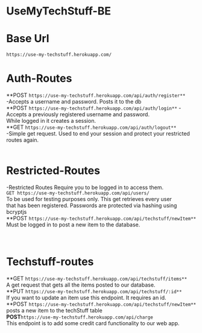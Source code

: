 # UseMyTechStuff-BE


# Base Url</br>
`https://use-my-techstuff.herokuapp.com/`</br>


# Auth-Routes</br>
**POST `https://use-my-techstuff.herokuapp.com/api/auth/register**`</br>
-Accepts a username and password. Posts it to the db</br>
**POST `https://use-my-techstuff.herokuapp.com/api/auth/login**`
-Accepts a previously registered username and password. </br>While logged in it creates a session.</br>
**GET `https://use-my-techstuff.herokuapp.com/api/auth/logout**`</br>
-Simple get request. Used to end your session and protect your restricted routes again.</br>
</br>

# Restricted-Routes</br>
-Restricted Routes Require you to be logged in to access them.</br>
`GET https://use-my-techstuff.herokuapp.com/api/users/`</br>
To be used for testing purposes only. This get retrieves every user</br> that has been registered. Passwords are protected via hashing using bcryptjs</br>
**POST `https://use-my-techstuff.herokuapp.com/api/techstuff/newItem**`</br>
Must be logged in to post a new item to the database.</br>
</br>
</br>
# Techstuff-routes</br>
**GET `https://use-my-techstuff.herokuapp.com/api/techstuff/items**`</br>
A get request that gets all the items posted to our database.</br>
**PUT `https://use-my-techstuff.herokuapp.com/api/techstuff/:id**`</br>
If you want to update an item use this endpoint. It requires an id.</br>
**POST `https://use-my-techstuff.herokuapp.com/api/techstuff/newItem**`</br>
posts a new item to the techStuff table </br>
**POST**`https://use-my-techstuff.herokuapp.com/api/charge`</br>
This endpoint is to add some credit card functionality to our web app. </br>




